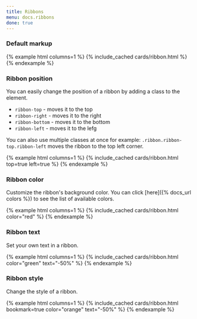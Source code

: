 ```yaml
---
title: Ribbons
menu: docs.ribbons
done: true
---
```


### Default markup

{% example html columns=1 %}
{% include_cached cards/ribbon.html %}
{% endexample %}

### Ribbon position

You can easily change the position of a ribbon by adding a class to the element.

- `ribbon-top` - moves it to the top
- `ribbon-right` - moves it to the right
- `ribbon-bottom` - moves it to the bottom
- `ribbon-left` - moves it to the lefg

You can also use multiple classes at once for example: `.ribbon.ribbon-top.ribbon-left` moves the ribbon to the top left corner.

{% example html columns=1 %}
{% include_cached cards/ribbon.html top=true left=true %}
{% endexample %}

### Ribbon color

Customize the ribbon's background color. You can click [here]({% docs_url colors %}) to see the list of available colors.

{% example html columns=1 %}
{% include_cached cards/ribbon.html color="red" %}
{% endexample %}

### Ribbon text

Set your own text in a ribbon.

{% example html columns=1 %}
{% include_cached cards/ribbon.html color="green" text="-50%" %}
{% endexample %}

### Ribbon style

Change the style of a ribbon. 

{% example html columns=1 %}
{% include_cached cards/ribbon.html bookmark=true color="orange" text="-50%" %}
{% endexample %}
